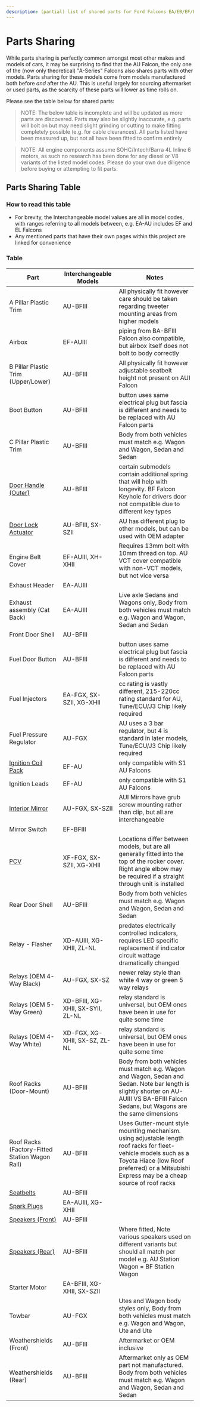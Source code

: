 ```yaml
---
description: (partial) list of shared parts for Ford Falcons EA/EB/EF/EL/AU/BA/BF/FG, Ford Falcon XH/XG, and Ford Territory SX/SY/SZ, focusing on parts compatible with the 1999-2002 Ford Falcon AU
---
```


# Parts Sharing

While parts sharing is perfectly common amongst most other makes and models of cars, it may be surprising to find that the AU Falcon, the only one of the (now only theoretical) "A-Series" Falcons also shares parts with other models. Parts sharing for these models come from models manufactured both before *and* after the AU. This is useful largely for sourcing aftermarket or used parts, as the scarcity of these parts will lower as time rolls on.

Please see the table below for shared parts:

> NOTE: The below table is incomplete and will be updated as more parts are discovered. Parts may also be slightly inaccurate, e.g. parts will bolt on but may need slight grinding or cutting to make fitting completely possible (e.g. for cable clearances). All parts listed have been measured up, but not all have been fitted to confirm entirely

> NOTE: All engine components assume SOHC/Intech/Barra 4L Inline 6 motors, as such no research has been done for any diesel or V8 variants of the listed model codes. Please do your own due diligence before buying or attempting to fit parts.

## Parts Sharing Table

### How to read this table
- For brevity, the Interchangeable model values are all in model codes, with ranges referring to all models between, e.g. EA-AU includes EF and EL Falcons
- Any mentioned parts that have their own pages within this project are linked for convenience

### Table

| Part | Interchangeable Models | Notes |
| --- | --- | --- |
| A Pillar Plastic Trim | AU-BFIII | All physically fit however care should be taken regarding tweeter mounting areas from higher models |
| Airbox | EF-AUIII | piping from BA-BFIII Falcon also compatible, but airbox itself does not bolt to body correctly |
| B Pillar Plastic Trim (Upper/Lower) | AU-BFIII | All physically fit however adjustable seatbelt height not present on AUI Falcon |
| Boot Button | AU-BFIII | button uses same electrical plug but fascia is different and needs to be replaced with AU Falcon parts |
| C Pillar Plastic Trim | AU-BFIII | Body from both vehicles must match e.g. Wagon and Wagon, Sedan and Sedan |
| [Door Handle (Outer)](../../Body/ExteriorDoorHandles/ExteriorDoorHandles.md#replacement) | AU-BFIII | certain submodels contain additional spring that will help with longevity. BF Falcon Keyhole for drivers door not compatible due to different key types |
| [Door Lock Actuator](../../Body/DoorLockActuators/DoorLockActuators.md) | AU-BFIII, SX-SZII | AU has different plug to other models, but can be used with OEM adapter |
| Engine Belt Cover | EF-AUIII, XH-XHII | Requires 13mm bolt with 10mm thread on top. AU VCT cover compatible with non-VCT models, but not vice versa |
| Exhaust Header | EA-AUIII | |
| Exhaust assembly (Cat Back) | EA-AUIII | Live axle Sedans and Wagons only, Body from both vehicles must match e.g. Wagon and Wagon, Sedan and Sedan |
| Front Door Shell | AU-BFIII | |
| Fuel Door Button | AU-BFIII | button uses same electrical plug but fascia is different and needs to be replaced with AU Falcon parts |
| Fuel Injectors | EA-FGX, SX-SZII, XG-XHII | cc rating is vastly different, 215-220cc rating standard for AU, Tune/ECU/J3 Chip likely required |
| Fuel Pressure Regulator | AU-FGX | AU uses a 3 bar regulator, but 4 is standard in later models, Tune/ECU/J3 Chip likely required |
| [Ignition Coil Pack](../../Engine/IgnitionCoil/IgnitionCoil.md) | EF-AU | only compatible with S1 AU Falcons |
| Ignition Leads | EF-AU | only compatible with S1 AU Falcons |
| [Interior Mirror](../../Body/InteriorMirror/InteriorMirror.md) | AU-FGX, SX-SZII | AUI Mirrors have grub screw mounting rather than clip, but all are interchangeable |
| Mirror Switch | EF-BFIII | |
| [PCV](../../Engine/PCV/PCV.md) | XF-FGX, SX-SZII, XG-XHII | Locations differ between models, but are all generally fitted into the top of the rocker cover. Right angle elbow may be required if a straight through unit is installed |
| Rear Door Shell | AU-BFIII | Body from both vehicles must match e.g. Wagon and Wagon, Sedan and Sedan |
| Relay - Flasher | XD-AUIII, XG-XHII, ZL-NL | predates electrically controlled indicators, requires LED specific replacement if indicator circuit wattage dramatically changed |
| Relays (OEM 4-Way Black) | AU-FGX, SX-SZ | newer relay style than white 4 way or green 5 way relays |
| Relays (OEM 5-Way Green) | XD-BFIII, XG-XHII, SX-SYII, ZL-NL | relay standard is universal, but OEM ones have been in use for quite some time |
| Relays (OEM 4-Way White) | XD-FGX, XG-XHII, SX-SZ, ZL-NL | relay standard is universal, but OEM ones have been in use for quite some time |
| Roof Racks (Door-Mount) | AU-BFIII | Body from both vehicles must match e.g. Wagon and Wagon, Sedan and Sedan. Note bar length is slightly shorter on AU-AUIII VS BA-BFIII Falcon Sedans, but Wagons are the same dimensions |
| Roof Racks (Factory-Fitted Station Wagon Rail) | AU-BFIII | Uses Gutter-mount style mounting mechanism. using adjustable length roof racks for fleet-vehicle models such as a Toyota Hiace (low Roof preferred) or a Mitsubishi Express may be a cheap source of roof racks |
| [Seatbelts](../../Body/Seatbelts/Seatbelts.md) | AU-BFIII | |
| [Spark Plugs](../../Engine/SparkPlugs/SparkPlugs.md) | EA-AUIII, XG-XHII | |
| [Speakers (Front)](../../Audio/Speakers/Speakers.md) | AU-BFIII | |
| [Speakers (Rear)](../../Audio/Speakers/Speakers.md) | AU-BFIII | Where fitted, Note various speakers used on different variants but should all match per model e.g. AU Station Wagon = BF Station Wagon |
| Starter Motor | EA-BFIII, XG-XHII, SX-SZII | |
| Towbar | AU-FGX | Utes and Wagon body styles only, Body from both vehicles must match e.g. Wagon and Wagon, Ute and Ute |
| Weathershields (Front) | AU-BFIII | Aftermarket or OEM inclusive |
| Weathershields (Rear) | AU-BFIII | Aftermarket only as OEM part not manufactured. Body from both vehicles must match e.g. Wagon and Wagon, Sedan and Sedan |